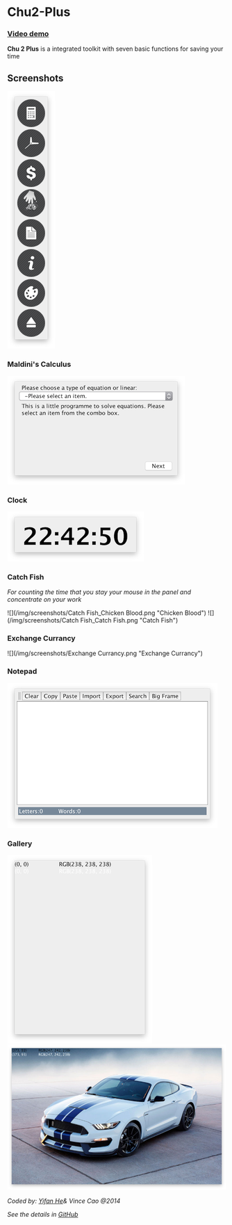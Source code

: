 # Chu2-Plus

### [Video demo](https://youtu.be/EfGZkrhv958 "Vball")

**Chu 2 Plus** is a integrated toolkit with seven basic functions for saving your time

## Screenshots ##
![](/img/screenshots/Main.png "Main Interface")

### Maldini's Calculus ###
![](/img/screenshots/Maldini's%20Calculus.png "Maldini's Calculus")

### Clock ###
![](/img/screenshots/Clock.png "Clock")

### Catch Fish ###
*For counting the time that you stay your mouse in the panel and concentrate on your work*

![](/img/screenshots/Catch Fish_Chicken Blood.png "Chicken Blood")
![](/img/screenshots/Catch Fish_Catch Fish.png "Catch Fish")

### Exchange Currancy ###
![](/img/screenshots/Exchange Currancy.png "Exchange Currancy")

### Notepad ###
![](/img/screenshots/Notepad.png "Notepad")

### Gallery ###
![](/img/screenshots/Gallery.png "Gallery")
![](/img/screenshots/Gallery_demo.png "Gallery_demo")

*Coded by: [Yifan He](http://malmal.applinzi.com "Maldini Yifan He")& Vince Cao @2014*

*See the details in [GitHub](https://github.com/vincecao/Chu2-Plus "GitHub")*
